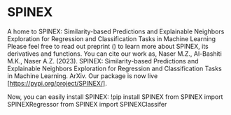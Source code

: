 # SPINEX
A home to SPINEX: Similarity-based Predictions and Explainable Neighbors Exploration for Regression and Classification Tasks in Machine Learning
Please feel free to read out preprint () to learn more about SPINEX, its derivatives and functions. You can cite our work as, Naser M.Z., Al-Bashiti M.K., Naser A.Z. (2023). SPINEX: Similarity-based Predictions and Explainable Neighbors Exploration for Regression and Classification Tasks in Machine Learning. ArXiv. Our package is now live [https://pypi.org/project/SPINEX/].

Now, you can easily install SPINEX:
  !pip install SPINEX 
  from SPINEX import SPINEXRegressor
  from SPINEX import SPINEXClassifer
